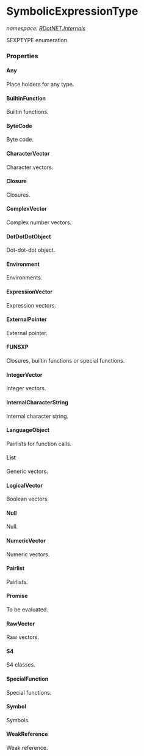 ﻿# SymbolicExpressionType
_namespace: [RDotNET.Internals](./index.md)_

SEXPTYPE enumeration.




### Properties

#### Any
Place holders for any type.
#### BuiltinFunction
Builtin functions.
#### ByteCode
Byte code.
#### CharacterVector
Character vectors.
#### Closure
Closures.
#### ComplexVector
Complex number vectors.
#### DotDotDotObject
Dot-dot-dot object.
#### Environment
Environments.
#### ExpressionVector
Expression vectors.
#### ExternalPointer
External pointer.
#### FUNSXP
Closures, builtin functions or special functions.
#### IntegerVector
Integer vectors.
#### InternalCharacterString
Internal character string.
#### LanguageObject
Pairlists for function calls.
#### List
Generic vectors.
#### LogicalVector
Boolean vectors.
#### Null
Null.
#### NumericVector
Numeric vectors.
#### Pairlist
Pairlists.
#### Promise
To be evaluated.
#### RawVector
Raw vectors.
#### S4
S4 classes.
#### SpecialFunction
Special functions.
#### Symbol
Symbols.
#### WeakReference
Weak reference.
